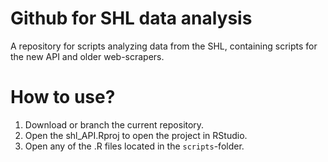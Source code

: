 # Github for SHL data analysis
A repository for scripts analyzing data from the SHL, containing scripts for the new API and older web-scrapers.

# How to use?
1. Download or branch the current repository.
2. Open the shl_API.Rproj to open the project in RStudio.
3. Open any of the .R files located in the `scripts`-folder.
